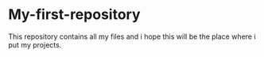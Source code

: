 # My-first-repository
This repository contains all my files and i hope this will be the place where i put my projects.
